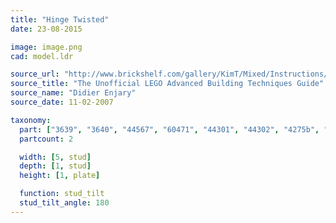 ```yaml
---
title: "Hinge Twisted"
date: 23-08-2015

image: image.png
cad: model.ldr

source_url: "http://www.brickshelf.com/gallery/KimT/Mixed/Instructions/advbuilding.pdf"
source_title: "The Unofficial LEGO Advanced Building Techniques Guide"
source_name: "Didier Enjary"
source_date: 11-02-2007

taxonomy:
  part: ["3639", "3640", "44567", "60471", "44301", "44302", "4275b", "4276b", "30540", "30541", "30364", "30365", "30386", "4315", "4213"]
  partcount: 2

  width: [5, stud]
  depth: [1, stud]
  height: [1, plate]

  function: stud_tilt
  stud_tilt_angle: 180
---
```

